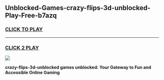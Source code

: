 
## Unblocked-Games-crazy-flips-3d-unblocked-Play-Free-b7azq
<h3>
<a href="https://premium76.site?title=crazy-flips-3d-unblocked&ref=23A">CLICK TO PLAY</a></h3>
<hr>

<h3>
<a href="https://premium76.site?title=crazy-flips-3d-unblocked&ref=23A">CLICK 2 PLAY</a>
  
</h3>

<a href="https://premium76.site?title=crazy-flips-3d-unblocked&ref=23A"><img src="https://clearcache.store/games.png"></a>


**crazy-flips-3d-unblocked games unblocked: Your Gateway to Fun and Accessible Online Gaming**
